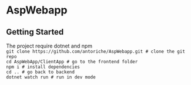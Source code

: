 # AspWebapp  
## Getting Started  
The project require dotnet and npm  
    `git clone https://github.com/antoriche/AspWebapp.git # clone the git repo  `  
    `cd AspWebApp/ClientApp # go to the frontend folder  `  
    `npm i # install dependencies  `  
    `cd .. # go back to backend  `  
    `dotnet watch run # run in dev mode  `  